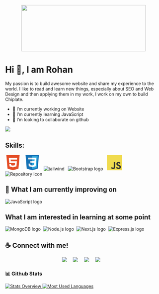 

<p align="center">
  <img border="0" data-original-height="711" data-original-width="1920" height="149" src="https://blogger.googleusercontent.com/img/b/R29vZ2xl/AVvXsEjWjzl2pZfucZiUBtp4C4wp8_U7sjayEVM12ZC4QMnpxk9MzeyUBKpeJSD4jYmK4mSlXThniNLZn7qky82fe-D_OiXi_PFqs6dj2MUmWgGVd6nSH7s7eYVuq9Ot-iNmGzJQZmaiksyHKVzipjQSpUSkfK2T76K0We4N6rP5p_u0pUbCkkQvv1FhBlSsySjV/w400-h149/ezgif.com-animated-gif-maker.gif" width="400" />
</p>

# Hi 👋, I am Rohan
My passion is to build awesome website and share my experience to the world. I like to read and learn new things, especially about SEO and Web Design and then applying them in my work, I work on my own to build Chiplate.

- 🔭 I’m currently working on Website 
- 🌱 I’m currently learning JavaScript 
- 👯 I’m looking to collaborate on github 

![](https://komarev.com/ghpvc/?username=roan26ir&abbreviated=true)

## Skills: 
<img  src="https://raw.githubusercontent.com/devicons/devicon/1119b9f84c0290e0f0b38982099a2bd027a48bf1/icons/html5/html5-plain.svg" alt="HTML5" width="50" height="50"/> &nbsp;
<img  src="https://raw.githubusercontent.com/devicons/devicon/1119b9f84c0290e0f0b38982099a2bd027a48bf1/icons/css3/css3-original.svg" alt="CSS3" width="50" height="50"/>
&nbsp;
<img src="https://www.vectorlogo.zone/logos/tailwindcss/tailwindcss-icon.svg" alt="tailwind" width="40" height="40"/>
&nbsp;
<img src="https://getbootstrap.com/docs/5.2/assets/brand/bootstrap-logo-shadow.png" alt="Bootstrap logo" width="52" height="52" />
&nbsp;
<img  src="https://raw.githubusercontent.com/devicons/devicon/1119b9f84c0290e0f0b38982099a2bd027a48bf1/icons/javascript/javascript-original.svg" alt="JavaScript" width="50" height="50"/>
&nbsp;
<img src="https://cdn.auth0.com/blog/react-js/react.png" alt="Repository Icon" width="52" height="52" />

## 📖  What I am currently improving on

<img src="https://img.shields.io/badge/JavaScript-282C34?logo=javascript&logoColor=F7DF1E" alt="JavaScript logo" title="JavaScript" height="25" />

## What I am interested in learning at some point

<img src="https://img.shields.io/badge/MongoDB-282C34?logo=mongodb&logoColor=47A248" alt="MongoDB logo" title="MongoDB" height="25" />&nbsp;
<img src="https://img.shields.io/badge/Node.js-282C34?logo=node.js&logoColor=339933" alt="Node.js logo" title="Node.js" height="25" />&nbsp;
<img src="https://img.shields.io/badge/Next.js-282C34?logo=next.js&logoColor=FFFFFF" alt="Next.js logo" title="Next.js" height="25" />&nbsp;
<img src="https://img.shields.io/badge/Express-282C34?logo=express&logoColor=FFFFFF" alt="Express.js logo" title="Express.js" height="25" />






## ☕ Connect with me!
<p align="center">
  <a href="mailto:rohan26ir@gmail.com?subject=Olá%20Bruno%20Tacca"><img src="https://img.shields.io/badge/gmail-%23D14836.svg?&style=for-the-badge&logo=gmail&logoColor=white" /></a>&nbsp;&nbsp;&nbsp;&nbsp;
  <a href="https://www.facebook.com/rohan26ir/"><img src="https://img.shields.io/badge/facebook-%233B5998.svg?&style=for-the-badge&logo=facebook&logoColor=white" /></a>&nbsp;&nbsp;&nbsp;&nbsp;
  <a href="https://www.facebook.com/rohan26ir/"><img src="https://img.shields.io/badge/instagram-%23dc2743.svg?&style=for-the-badge&logo=instagram&logoColor=white" /></a>&nbsp;&nbsp;&nbsp;&nbsp;
  <a href="https://www.linkedin.com/in/rohan26ir/"><img src="https://img.shields.io/badge/linkedin-%230077B5.svg?&style=for-the-badge&logo=linkedin&logoColor=white" /></a>&nbsp;&nbsp;&nbsp;&nbsp;




### 📊 Github Stats
<a href='https://github.com/rohan26ir/github-stats-transparent'>

![Stats Overview](https://raw.githubusercontent.com/rohan26ir/github-stats-transparent/output/generated/overview.svg)
![Most Used Languages](https://raw.githubusercontent.com/rohan26ir/github-stats-transparent/output/generated/languages.svg)

</a>
